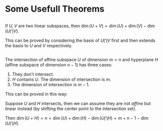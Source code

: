 # Some Usefull Theorems

##

If $U, V$ are two linear subspaces, then $\dim(U + V) = \dim(U) + \dim(V) - \dim(U \bigcap V)$.

This can be proved by considering the basis of $U \bigcap V$ first and then extends the basis to $U$ and $V$ respectively.

##

The intersection of affine subspace $U$ of dimension $m < n$ and hyperplane $H$ (affine subspace of dimension $n - 1$) has three cases:

1. They don't intersect.
2. $H$ contains $U$. The dimension of intersection is $m$.
3. The dimension of intersection is $m - 1$.

This can be proved in this way: 

Suppose $U$ and $H$ intersects, then we can assume they are not *affine* but linear instead (by shifting the center point to the intersection set).

Then $\dim (U + H) = n = \dim(U) + \dim(H) - \dim(U \bigcap H) = m + n - 1 - \dim(U \bigcap H)$. 


##

